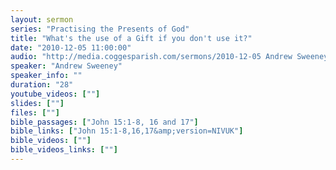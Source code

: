 ```yaml
---
layout: sermon
series: "Practising the Presents of God"
title: "What's the use of a Gift if you don't use it?"
date: "2010-12-05 11:00:00"
audio: "http://media.coggesparish.com/sermons/2010-12-05 Andrew Sweeney.mp3"
speaker: "Andrew Sweeney"
speaker_info: ""
duration: "28"
youtube_videos: [""]
slides: [""]
files: [""]
bible_passages: ["John 15:1-8, 16 and 17"]
bible_links: ["John 15:1-8,16,17&amp;version=NIVUK"]
bible_videos: [""]
bible_videos_links: [""]
---
```


